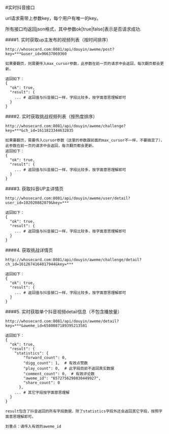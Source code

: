 #实时抖音接口

url请求需带上参数key，每个用户有唯一的key。

所有接口均返回json格式，其中参数ok[true|false]表示是否请求成功.


####1. 实时获取up主发布的视频列表（按时间排序）
```
http://whosecard.com:8081/api/douyin/aweme/post?key=***&user_id=96637069360

如果要翻页，则需要传入max_cursor参数，此参数在前一页的请求中会返回，每次翻页都会更新。

返回如下：
{
  "ok": true,
  "result": {
    ... # 返回值与抖音接口一样，字段比较多，按字面意思理解即可
  }
}
```

####2. 实时获取挑战视频列表（按热度排序）
```
http://whosecard.com:8081/api/douyin/aweme/challenge?key=***&ch_id=1611823344632835

如果要翻页，需要传入cursor参数（这里的参数跟前面的max_cursor不一样，不要搞混了），此参数在前一页的请求中会返回，每次翻页都会更新。
返回如下：
{
  "ok": true,
  "result": {
    ... # 返回值与抖音接口一样，字段比较多，按字面意思理解即可
  }
}
```

####3. 获取抖音UP主详情页
```
http://whosecard.com:8081/api/douyin/aweme/user/detail?user_id=102020882079&key=***

返回如下：
{
  "ok": true,
  "result": {
    ... # 返回值与抖音接口一样，字段比较多，按字面意思理解即可
  }
}
```

####4. 获取挑战详情页
```
http://whosecard.com:8081/api/douyin/aweme/challenge/detail?ch_id=1612674164817944&key=***

返回如下：
{
  "ok": true,
  "result": {
    ... # 返回值与抖音接口一样，字段比较多，按字面意思理解即可
  }
}
```

####5. 实时获取单个抖音视频detail信息（不包含播放量）
```
http://whosecard.com:8081/api/douyin/aweme/detail?key=***&aweme_id=6580087189395213581

返回如下：
{
  "ok": true,
  "result": {
    "statistics": {
        "forward_count": 0,
        "digg_count": 1,  # 有效点赞数
        "play_count": 0,  # 此字段目前不返回真实数据
        "comment_count": 0,  # 有效评论数
        "aweme_id": "6572756298830449927",
        "share_count": 0
      },
    ... # 其它字段按字面意思理解
  }
}

result包含了抖音返回的所有字段数据，除了statistics字段外还会返回其它字段，按照字面意思理解即可。

划重点：请传入有效的aweme_id
```


